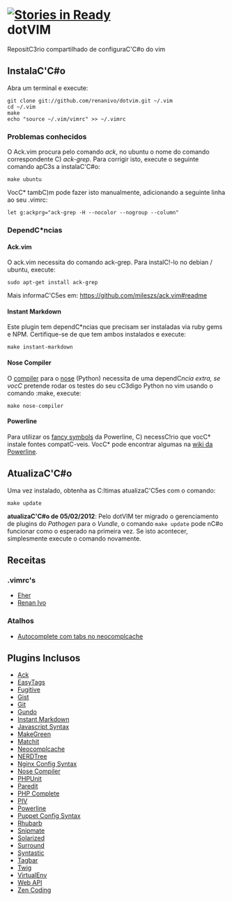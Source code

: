 [![Stories in Ready](https://badge.waffle.io/renanivo/dotvim.png)](https://waffle.io/renanivo/dotvim)  
dotVIM
======

RepositC3rio compartilhado de configuraC'C#o do vim

InstalaC'C#o
----------
Abra um terminal e execute:

    git clone git://github.com/renanivo/dotvim.git ~/.vim
    cd ~/.vim
    make
    echo "source ~/.vim/vimrc" >> ~/.vimrc


### Problemas conhecidos
O Ack.vim procura pelo comando *ack*, no ubuntu o nome do comando correspondente C) *ack-grep*. Para corrigir isto, execute o seguinte comando apC3s a instalaC'C#o:

    make ubuntu

VocC* tambC)m pode fazer isto manualmente, adicionando a seguinte linha ao seu .vimrc:

    let g:ackprg="ack-grep -H --nocolor --nogroup --column"


### DependC*ncias

#### Ack.vim

O ack.vim necessita do comando ack-grep. Para instalC!-lo no debian / ubuntu, execute:

    sudo apt-get install ack-grep

Mais informaC'C5es em: https://github.com/mileszs/ack.vim#readme


#### Instant Markdown

Este plugin tem dependC*ncias que precisam ser instaladas via ruby gems e NPM. Certifique-se de que tem ambos instalados e execute:

    make instant-markdown


#### Nose Compiler

O [compiler](http://vimdoc.sourceforge.net/htmldoc/quickfix.html#quickfix.txt) para o [nose](https://nose.readthedocs.org/en/latest/) (Python) necessita de uma dependC*ncia extra, se vocC* pretende rodar os testes do seu cC3digo Python no vim usando o comando :make, execute:

    make nose-compiler


#### Powerline

Para utilizar os [fancy symbols](https://github.com/Lokaltog/vim-powerline#troubleshooting) da Powerline, C) necessC!rio que vocC* instale fontes compatC-veis. VocC* pode encontrar algumas na [wiki da Powerline](https://github.com/Lokaltog/vim-powerline/wiki/Patched-fonts).


AtualizaC'C#o
-----------

Uma vez instalado, obtenha as C:ltimas atualizaC'C5es com o comando:

    make update


**atualizaC'C#o de 05/02/2012**: Pelo dotVIM ter migrado o gerenciamento de plugins do *Pathogen* para o *Vundle*, o comando `make update` pode nC#o funcionar como o esperado na primeira vez. Se isto acontecer, simplesmente execute o comando novamente.

Receitas
--------

### .vimrc's
* [Eher](https://gist.github.com/1698770)
* [Renan Ivo](https://gist.github.com/415001)

### Atalhos
* [Autocomplete com tabs no neocomplcache](https://gist.github.com/2406907)


Plugins Inclusos
----------------

* [Ack](https://github.com/mileszs/ack.vim)
* [EasyTags](https://github.com/xolox/vim-easytags)
* [Fugitive](https://github.com/tpope/vim-fugitive)
* [Gist](https://github.com/mattn/gist-vim)
* [Git](https://github.com/motemen/git-vim)
* [Gundo](https://github.com/sjl/gundo.vim)
* [Instant Markdown](https://github.com/suan/vim-instant-markdown)
* [Javascript Syntax](https://github.com/othree/javascript-syntax.vim)
* [MakeGreen](https://github.com/renanivo/vim-makegreen)
* [Matchit](https://github.com/tsaleh/vim-matchit)
* [Neocomplcache](https://github.com/Shougo/neocomplcache)
* [NERDTree](https://github.com/scrooloose/nerdtree)
* [Nginx Config Syntax](https://github.com/vim-scripts/nginx.vim)
* [Nose Compiler](https://github.com/lambdalisue/nose.vim)
* [PHPUnit](https://github.com/afternoon/vim-phpunit)
* [Paredit](https://github.com/vim-scripts/paredit.vim)
* [PHP Complete](https://github.com/shawncplus/phpcomplete.vim)
* [PIV](https://github.com/spf13/PIV)
* [Powerline](https://github.com/Lokaltog/vim-powerline)
* [Puppet Config Syntax](https://github.com/rodjek/vim-puppet/)
* [Rhubarb](https://github.com/tpope/vim-rhubarb)
* [Snipmate](https://github.com/msanders/snipmate.vim)
* [Solarized](https://github.com/altercation/vim-colors-solarized)
* [Surround](https://github.com/tpope/vim-surround)
* [Syntastic](https://github.com/scrooloose/syntastic)
* [Tagbar](https://github.com/majutsushi/tagbar)
* [Twig](https://github.com/beyondwords/vim-twig)
* [VirtualEnv](https://github.com/jmcantrell/vim-virtualenv)
* [Web API](https://github.com/mattn/webapi-vim)
* [Zen Coding](https://github.com/mattn/zencoding-vim)
